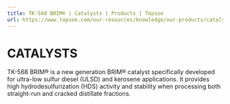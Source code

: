 ```yaml
---
title: TK-568 BRIM® | Catalysts | Products | Topsoe
url: https://www.topsoe.com/our-resources/knowledge/our-products/catalysts/tk-568-brim#main-content
---
```


# CATALYSTS

TK-568 BRIM® is a new generation BRIM® catalyst specifically developed for ultra-low sulfur diesel (ULSD) and kerosene applications. It provides high hydrodesulfurization (HDS) activity and stability when processing both straight-run and cracked distillate fractions.